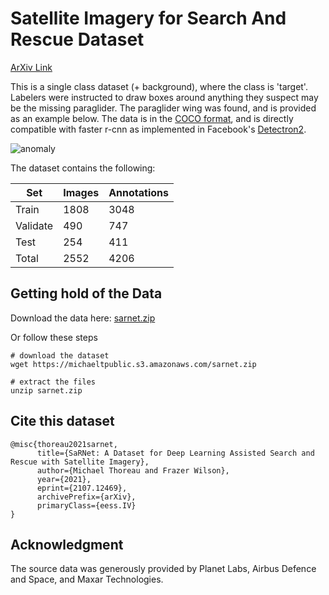 # Satellite Imagery for Search And Rescue Dataset
[ArXiv Link](https://arxiv.org/pdf/2107.12469.pdf)



This is a single class dataset (+ background), where the class is 'target'. Labelers were instructed to draw boxes around anything they suspect may be the missing paraglider. The paraglider wing was found, and is provided as an example below. The data is in the [COCO format](https://www.immersivelimit.com/tutorials/create-coco-annotations-from-scratch), and is directly compatible with faster r-cnn as implemented in Facebook's [Detectron2](https://github.com/facebookresearch/detectron2).

![anomaly](https://michaeltpublic.s3.amazonaws.com/images/anomaly_small.jpg)

The dataset contains the following:

| Set           | Images      | Annotations |
| -----------   | ----------- | ----------- |
| Train         | 1808        | 3048        |
| Validate      | 490         | 747         |
| Test          | 254         | 411         |
| Total         | 2552        |4206         |



## Getting hold of the Data

Download the data here: [sarnet.zip](https://michaeltpublic.s3.amazonaws.com/sarnet.zip)

Or follow these steps

```shell
# download the dataset
wget https://michaeltpublic.s3.amazonaws.com/sarnet.zip

# extract the files
unzip sarnet.zip
```

## Cite this dataset
```
@misc{thoreau2021sarnet,
      title={SaRNet: A Dataset for Deep Learning Assisted Search and Rescue with Satellite Imagery}, 
      author={Michael Thoreau and Frazer Wilson},
      year={2021},
      eprint={2107.12469},
      archivePrefix={arXiv},
      primaryClass={eess.IV}
}
```

## Acknowledgment
The source data was generously provided by Planet Labs, Airbus Defence and Space, and Maxar Technologies.
